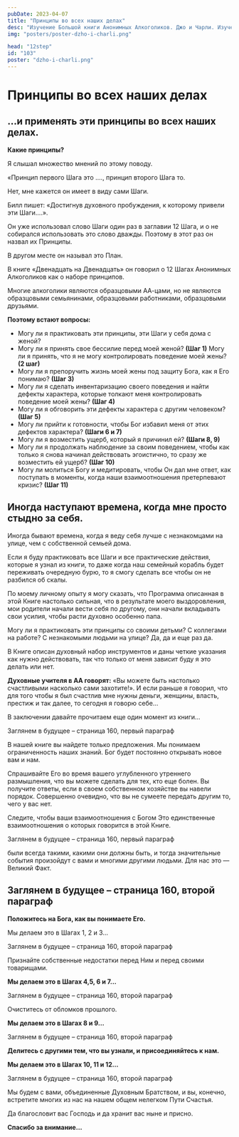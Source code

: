 ```yaml
---
pubDate: 2023-04-07
title: "Принципы во всех наших делах"
desc: "Изучение Большой книги Анонимных Алкоголиков. Джо и Чарли. Изучение БК. (102)"
img: "posters/poster-dzho-i-charli.png"

head: "12step"
id: "103"
poster: "dzho-i-charli.png"
---
```


# Принципы во всех наших делах

## …и применять эти принципы во всех наших делах.

**Какие принципы?**

Я слышал множество мнений по этому поводу.

«Принцип первого Шага это …., принцип второго Шага то.

Нет, мне кажется он имеет в виду сами Шаги.

Билл пишет: «Достигнув духовного пробуждения, к которому привели эти Шаги….».

Он уже использовал слово Шаги один раз в заглавии 12 Шага, и о не собирался использовать это слово дважды. Поэтому в этот раз он назвал их Принципы.

В другом месте он называл это План.

В книге «Двенадцать на Двенадцать» он говорил о 12 Шагах Анонимных Алкоголиков как о наборе принципов.

Многие алкоголики являются образцовыми АА-цами, но не являются образцовыми семьянинами, образцовыми работниками, образцовыми друзьями.

**Поэтому встают вопросы:**

- Могу ли я практиковать эти принципы, эти Шаги у себя дома с женой?
- Могу ли я принять свое бессилие перед моей женой? **(Шаг 1)**
  Могу ли я принять, что я не могу контролировать поведение моей жены? **(2 шаг)**
- Могу ли я препоручить жизнь моей жены под защиту Бога, как я Его понимаю? **(Шаг 3)**
- Могу ли я сделать инвентаризацию своего поведения и найти дефекты характера, которые толкают меня контролировать поведение моей жены? **(Шаг 4)**
- Могу ли я обговорить эти дефекты характера с другим человеком? **(Шаг 5)**
- Могу ли прийти к готовности, чтобы Бог избавил меня от этих дефектов характера? **(Шаги 6 и 7)**
- Могу ли я возместить ущерб, который я причинил ей? **(Шаги 8, 9)**
- Могу ли я продолжать наблюдение за своим поведением, чтобы как только я снова начинал действовать эгоистично, то сразу же возместить ей ущерб? **(Шаг 10)**
- Могу ли молиться Богу и медитировать, чтобы Он дал мне ответ, как поступать в моменты, когда наши взаимоотношения претерпевают кризис? **(Шаг 11)**

## Иногда наступают времена, когда мне просто стыдно за себя.

Иногда бывают времена, когда я веду себя лучше с незнакомцами на улице, чем с собственной семьей дома.

Если я буду практиковать все Шаги и все практические действия, которые я узнал из книги, то даже когда наш семейный корабль будет переживать очередную бурю, то я смогу сделать все чтобы он не разбился об скалы.

По моему личному опыту я могу сказать, что Программа описанная в этой Книге настолько сильная, что в результате моего выздоровления, мои родители начали вести себя по другому, они начали вкладывать свои усилия, чтобы расти духовно особенно папа.

Могу ли я практиковать эти принципы со своими детьми? С коллегами на работе? С незнакомыми людьми на улице? Да, да и еще раз да.

В Книге описан духовный набор инструментов и даны четкие указания как нужно действовать, так что только от меня зависит буду я это делать или нет.

**Духовные учителя в АА говорят:** «Вы можете быть настолько счастливыми насколько сами захотите!». И если раньше я говорил, что для того чтобы я был счастлив мне нужны деньги, женщины, власть, престиж и так далее, то сегодня я говорю себе…

В заключении давайте прочитаем еще один момент из книги…

Заглянем в будущее – страница 160, первый параграф

В нашей книге вы найдете только предложения. Мы понимаем ограниченность наших знаний. Бог будет постоянно открывать новое вам и нам.

Спрашивайте Его во время вашего углубленного утреннего размышления, что вы можете сделать для тех, кто еще болен. Вы получите ответы, если в своем собственном хозяйстве вы навели порядок. Совершенно очевидно, что вы не сумеете передать другим то, чего у вас нет.

Следите, чтобы ваши взаимоотношения с Богом
Это единственные взаимоотношения о которых говорится в этой Книге.

Заглянем в будущее – страница 160, первый параграф

были всегда такими, какими они должны быть, и тогда значительные события произойдут с вами и многими другими людьми. Для нас это — Великий Факт.

## Заглянем в будущее – страница 160, второй параграф

**Положитесь на Бога, как вы понимаете Его.**

Мы делаем это в Шагах 1, 2 и 3…

Заглянем в будущее – страница 160, второй параграф

Признайте собственные недостатки перед Ним и перед своими товарищами.

**Мы делаем это в Шагах 4,5, 6 и 7…**

Заглянем в будущее – страница 160, второй параграф

Очиститесь от обломков прошлого.

**Мы делаем это в Шагах 8 и 9…**

Заглянем в будущее – страница 160, второй параграф

**Делитесь с другими тем, что вы узнали, и присоединяйтесь к нам.**

**Мы делаем это в Шагах 10, 11 и 12…**

Заглянем в будущее – страница 160, второй параграф

Мы будем с вами, объединенные Духовным Братством, и вы, конечно, встретите многих из нас на нашем общем нелегком Пути Счастья.

Да благословит вас Господь и да хранит вас ныне и присно.

**Спасибо за внимание…**
